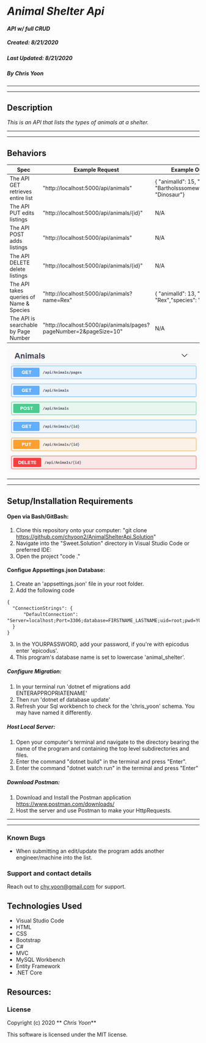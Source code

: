 # _Animal Shelter Api_

#### _API w/ full CRUD_
##### __Created:__ 8/21/2020
##### __Last Updated:__ 8/21/2020 
##### By _**Chris Yoon**_  
---
---

## Description

_This is an API that lists the types of animals at a shelter._

---
---

## Behaviors

| Spec| Example Request | Example Output
| ----------- | ----------- | ----------- |
| The API GET retrieves entire list| "http://localhost:5000/api/animals" |  { "animalId": 15, "name": "Bartholsssomew","species": "Dinosaur"} |
| The API PUT edits listings| "http://localhost:5000/api/animals/{id}" | N/A |
| The API POST adds listings| "http://localhost:5000/api/animals" | N/A |
| The API DELETE delete listings | "http://localhost:5000/api/animals/{id}" | N/A |
| The API takes queries of Name & Species | "http://localhost:5000/api/animals?name=Rex" | { "animalId": 13, "name": "Rex","species": "Dog"} |
| The API is searchable by Page Number  | "http://localhost:5000/api/animals/pages?pageNumber=2&pageSize=10" | N/A |


![Route Configuration](AnimalShelterApi/wwwroot/img/swaggerimage.PNG)

---
---


## Setup/Installation Requirements

#### Open via Bash/GitBash:

1. Clone this repository onto your computer:
    "git clone https://github.com/chyoon2/AnimalShelterApi.Solution"
2. Navigate into the "Sweet.Solution" directory in Visual Studio Code or preferred IDE:
3. Open the project
    "code ."

#### Configue Appsettings.json Database:
1. Create an 'appsettings.json' file in your root folder.
2. Add the following code
```
{
  "ConnectionStrings": {
      "DefaultConnection": "Server=localhost;Port=3306;database=FIRSTNAME_LASTNAME;uid=root;pwd=YOURPASSWORD"
  }
}
```
3. In the YOURPASSWORD, add your password, if you're with epicodus enter 'epicodus'.
4. This program's database name is set to lowercase 'animal_shelter'.

##### Configure Migration:
1. In your terminal run 'dotnet ef migrations add ENTERAPPROPRIATENAME'
2. Then run 'dotnet ef database update'
3. Refresh your Sql workbench to check for the 'chris_yoon' schema. You may have named it differently.

##### Host Local Server:
1. Open your computer's terminal and navigate to the directory bearing the name of the program and containing the top level subdirectories and files.
2. Enter the command "dotnet build" in the terminal and press "Enter".
3. Enter the command "dotnet watch run" in the terminal and press "Enter"

##### Download Postman:
1. Download and Install the Postman application https://www.postman.com/downloads/
2. Host the server and use Postman to make your HttpRequests.

---
---

### Known Bugs

* When submitting an edit/update the program adds another engineer/machine into the list.

### Support and contact details
Reach out to chy.yoon@gmail.com for support.

## Technologies Used

* Visual Studio Code
* HTML
* CSS
* Bootstrap
* C#
* MVC
* MySQL Workbench
* Entity Framework
* .NET Core

## Resources:

### License

Copyright (c) 2020 ** _Chris Yoon_**

This software is licensed under the MIT license.